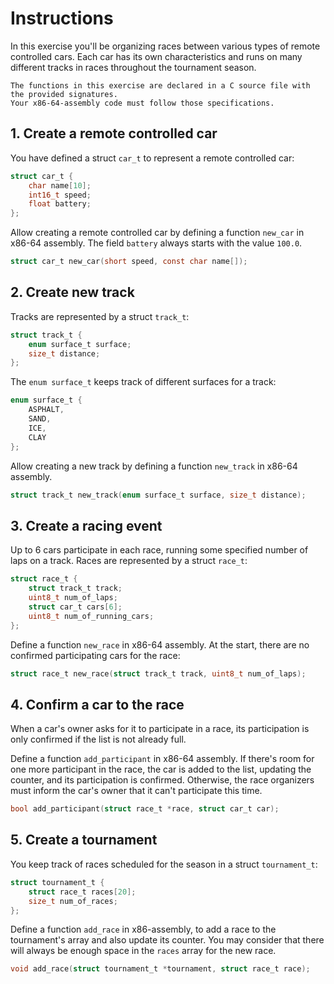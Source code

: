 # Instructions

In this exercise you'll be organizing races between various types of remote controlled cars.
Each car has its own characteristics and runs on many different tracks in races throughout the tournament season.

~~~~exercism/note
The functions in this exercise are declared in a C source file with the provided signatures.
Your x86-64-assembly code must follow those specifications.
~~~~

## 1. Create a remote controlled car

You have defined a struct `car_t` to represent a remote controlled car:

```c
struct car_t {
    char name[10];
    int16_t speed;
    float battery;
};
```

Allow creating a remote controlled car by defining a function `new_car` in x86-64 assembly.
The field `battery` always starts with the value `100.0`.

```c
struct car_t new_car(short speed, const char name[]);
```

## 2. Create new track

Tracks are represented by a struct `track_t`:

```c
struct track_t {
    enum surface_t surface;
    size_t distance;
};
```

The `enum surface_t` keeps track of different surfaces for a track:

```c
enum surface_t {
    ASPHALT,
    SAND,
    ICE,
    CLAY
};
```

Allow creating a new track by defining a function `new_track` in x86-64 assembly.

```c
struct track_t new_track(enum surface_t surface, size_t distance);
```

## 3. Create a racing event

Up to 6 cars participate in each race, running some specified number of laps on a track.
Races are represented by a struct `race_t`:

```c
struct race_t {
    struct track_t track;
    uint8_t num_of_laps;
    struct car_t cars[6];
    uint8_t num_of_running_cars;
};
```

Define a function `new_race` in x86-64 assembly.
At the start, there are no confirmed participating cars for the race:

```c
struct race_t new_race(struct track_t track, uint8_t num_of_laps);
```

## 4. Confirm a car to the race

When a car's owner asks for it to participate in a race, its participation is only confirmed if the list is not already full.

Define a function `add_participant` in x86-64 assembly.
If there's room for one more participant in the race, the car is added to the list, updating the counter, and its participation is confirmed.
Otherwise, the race organizers must inform the car's owner that it can't participate this time.

```c
bool add_participant(struct race_t *race, struct car_t car);
```

## 5. Create a tournament

You keep track of races scheduled for the season in a struct `tournament_t`:

```c
struct tournament_t {
    struct race_t races[20];
    size_t num_of_races;
};
```

Define a function `add_race` in x86-assembly, to add a race to the tournament's array and also update its counter.
You may consider that there will always be enough space in the `races` array for the new race.

```c
void add_race(struct tournament_t *tournament, struct race_t race);
```
